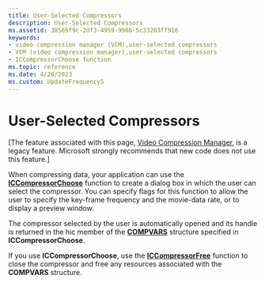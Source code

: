 ```yaml
---
title: User-Selected Compressors
description: User-Selected Compressors
ms.assetid: 38569f9c-2df3-4959-990b-5c33203ff916
keywords:
- video compression manager (VCM),user-selected compressors
- VCM (video compression manager),user-selected compressors
- ICCompressorChoose function
ms.topic: reference
ms.date: 4/26/2023
ms.custom: UpdateFrequency5
---
```


# User-Selected Compressors

\[The feature associated with this page, [Video Compression Manager](/windows/win32/multimedia/video-compression-manager), is a legacy feature. Microsoft strongly recommends that new code does not use this feature.\]

When compressing data, your application can use the [**ICCompressorChoose**](/windows/desktop/api/Vfw/nf-vfw-iccompressorchoose) function to create a dialog box in which the user can select the compressor. You can specify flags for this function to allow the user to specify the key-frame frequency and the movie-data rate, or to display a preview window.

The compressor selected by the user is automatically opened and its handle is returned in the hic member of the [**COMPVARS**](/windows/desktop/api/Vfw/ns-vfw-compvars) structure specified in **ICCompressorChoose**.

If you use **ICCompressorChoose**, use the [**ICCompressorFree**](/windows/desktop/api/Vfw/nf-vfw-iccompressorfree) function to close the compressor and free any resources associated with the **COMPVARS** structure.

 

 





